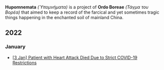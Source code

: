 **Hupomnemata** _(Ὑπομνήματα)_ is a project of **Ordo Boreae** _(Τάγμα του Βορέα)_ that aimed to keep a record of the farcical and yet sometimes tragic things happening in the enchanted soil of mainland China.

## 2022
### January
- [\[3 Jan\] Patient with Heart Attack Died Due to Strict COVID-19 Restrictions](https://github.com/Ordo-Boreae/hupomnemata/blob/main/2021-01.md#3-jan-xian-patient-with-heart-attack-died-due-to-strict-covid-19-restrictions)
